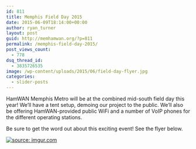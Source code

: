 ```yaml
---
id: 811
title: Memphis Field Day 2015
date: 2015-06-09T18:14:00+00:00
author: ryan_turner
layout: post
guid: http://memhamwan.org/?p=811
permalink: /memphis-field-day-2015/
post_views_count:
  - 778
dsq_thread_id:
  - 3835726535
image: /wp-content/uploads/2015/06/field-day-flyer.jpg
categories:
  - slider-posts
---
```

HamWAN Memphis Metro will be at the combined mid-south field day this year! We&#8217;ll have a tent setup, demoing our project to the public. We&#8217;ll also be offering HamWAN-provided public WiFi and a number of VoIP phones for the different operating stations.

Be sure to get the word out about this exciting event! See the flyer below.
  
[![](http://i.imgur.com/mMoyxTfm.jpg "source: imgur.com")](http://imgur.com/mMoyxTf)